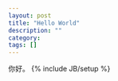 ```yaml
---
layout: post
title: "Hello World"
description: ""
category: 
tags: []
---
```

你好。
{% include JB/setup %}
